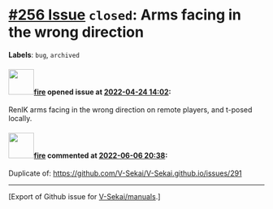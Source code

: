 # [\#256 Issue](https://github.com/V-Sekai/manuals/issues/256) `closed`: Arms facing in the wrong direction
**Labels**: `bug`, `archived`


#### <img src="https://avatars.githubusercontent.com/u/32321?u=c2e06a3d2b49a467aa907e54aa259516440267cc&v=4" width="50">[fire](https://github.com/fire) opened issue at [2022-04-24 14:02](https://github.com/V-Sekai/manuals/issues/256):

RenIK arms facing in the wrong direction on remote players, and t-posed locally.

#### <img src="https://avatars.githubusercontent.com/u/32321?u=c2e06a3d2b49a467aa907e54aa259516440267cc&v=4" width="50">[fire](https://github.com/fire) commented at [2022-06-06 20:38](https://github.com/V-Sekai/manuals/issues/256#issuecomment-1147900984):

Duplicate of: https://github.com/V-Sekai/V-Sekai.github.io/issues/291


-------------------------------------------------------------------------------



[Export of Github issue for [V-Sekai/manuals](https://github.com/V-Sekai/manuals).]
